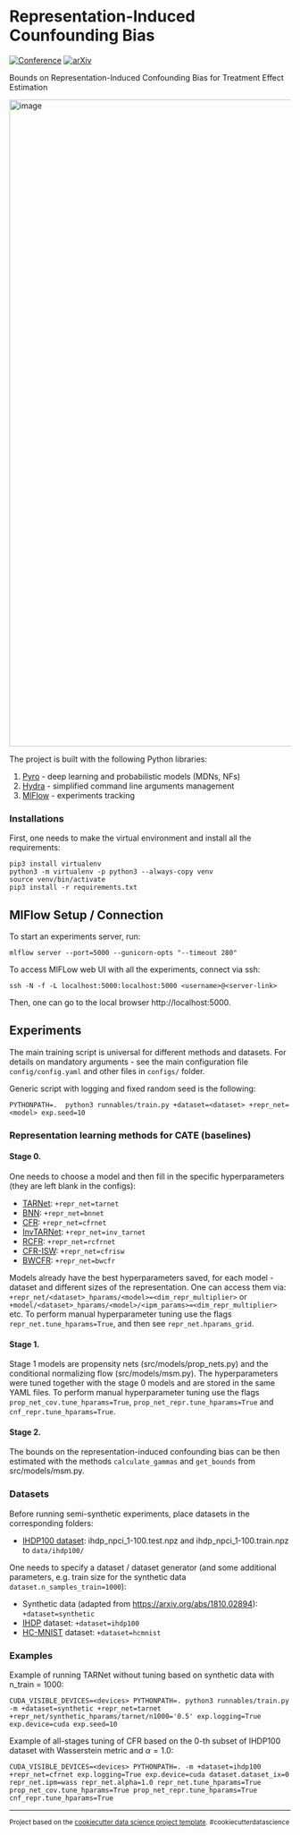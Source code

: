 # Representation-Induced Counfounding Bias 

[![Conference](https://img.shields.io/badge/ICLR24-Paper-blue])](https://openreview.net/forum?id=d3xKPQVjSc)
[![arXiv](https://img.shields.io/badge/arXiv-2311.11321-b31b1b.svg)](https://arxiv.org/abs/2311.11321)

Bounds on Representation-Induced Confounding Bias for Treatment Effect Estimation

<img width="1156" alt="image" src="https://github.com/Valentyn1997/RICB/assets/23198776/f0879423-6d96-4255-a5a8-d446549518c9">


The project is built with the following Python libraries:
1. [Pyro](https://pyro.ai/) - deep learning and probabilistic models (MDNs, NFs)
2. [Hydra](https://hydra.cc/docs/intro/) - simplified command line arguments management
3. [MlFlow](https://mlflow.org/) - experiments tracking

### Installations
First, one needs to make the virtual environment and install all the requirements:
```console
pip3 install virtualenv
python3 -m virtualenv -p python3 --always-copy venv
source venv/bin/activate
pip3 install -r requirements.txt
```

## MlFlow Setup / Connection
To start an experiments server, run: 

`mlflow server --port=5000 --gunicorn-opts "--timeout 280"`

To access MlFLow web UI with all the experiments, connect via ssh:

`ssh -N -f -L localhost:5000:localhost:5000 <username>@<server-link>`

Then, one can go to the local browser http://localhost:5000.

## Experiments

The main training script is universal for different methods and datasets. For details on mandatory arguments - see the main configuration file `config/config.yaml` and other files in `configs/` folder.

Generic script with logging and fixed random seed is the following:
```console
PYTHONPATH=.  python3 runnables/train.py +dataset=<dataset> +repr_net=<model> exp.seed=10
```

### Representation learning methods for CATE (baselines)

#### Stage 0.
One needs to choose a model and then fill in the specific hyperparameters (they are left blank in the configs):
- [TARNet](https://arxiv.org/abs/1606.03976): `+repr_net=tarnet`
- [BNN](https://arxiv.org/abs/1605.03661): `+repr_net=bnnet`
- [CFR](https://arxiv.org/abs/1606.03976): `+repr_net=cfrnet`
- [InvTARNet](https://arxiv.org/abs/2001.04754): `+repr_net=inv_tarnet`
- [RCFR](https://arxiv.org/abs/2001.07426): `+repr_net=rcfrnet`
- [CFR-ISW](https://www.ijcai.org/proceedings/2019/0815.pdf): `+repr_net=cfrisw`
- [BWCFR](https://arxiv.org/abs/2010.12618): `+repr_net=bwcfr`

Models already have the best hyperparameters saved, for each model - dataset and different sizes of the representation. One can access them via: `+repr_net/<dataset>_hparams/<model>=<dim_repr_multiplier>` or `+model/<dataset>_hparams/<model>/<ipm_params>=<dim_repr_multiplier>` etc. To perform manual hyperparameter tuning use the flags `repr_net.tune_hparams=True`, and then see `repr_net.hparams_grid`. 

#### Stage 1.
Stage 1 models are propensity nets (src/models/prop_nets.py) and the conditional normalizing flow (src/models/msm.py). The hyperparameters were tuned together with the stage 0 models and are stored in the same YAML files. To perform manual hyperparameter tuning use the flags `prop_net_cov.tune_hparams=True`, `prop_net_repr.tune_hparams=True` and `cnf_repr.tune_hparams=True`.

#### Stage 2.
The bounds on the representation-induced confounding bias can be then estimated with the methods `calculate_gammas` and `get_bounds` from src/models/msm.py.

### Datasets
Before running semi-synthetic experiments, place datasets in the corresponding folders:
- [IHDP100 dataset](https://www.fredjo.com/): ihdp_npci_1-100.test.npz and ihdp_npci_1-100.train.npz to `data/ihdp100/`


One needs to specify a dataset / dataset generator (and some additional parameters, e.g. train size for the synthetic data `dataset.n_samples_train=1000`):
- Synthetic data (adapted from https://arxiv.org/abs/1810.02894): `+dataset=synthetic`
- [IHDP](https://www.tandfonline.com/doi/abs/10.1198/jcgs.2010.08162) dataset: `+dataset=ihdp100` 
- [HC-MNIST](https://github.com/anndvision/quince/blob/main/quince/library/datasets/hcmnist.py) dataset: `+dataset=hcmnist`

### Examples
Example of running TARNet without tuning based on synthetic data with n_train = 1000:
```console
CUDA_VISIBLE_DEVICES=<devices> PYTHONPATH=. python3 runnables/train.py -m +dataset=synthetic +repr_net=tarnet +repr_net/synthetic_hparams/tarnet/n1000='0.5' exp.logging=True exp.device=cuda exp.seed=10
```

Example of all-stages tuning of CFR based on the 0-th subset of IHDP100 dataset with Wasserstein metric and $\alpha = 1.0$:
```console
CUDA_VISIBLE_DEVICES=<devices> PYTHONPATH=. -m +dataset=ihdp100 +repr_net=cfrnet exp.logging=True exp.device=cuda dataset.dataset_ix=0 repr_net.ipm=wass repr_net.alpha=1.0 repr_net.tune_hparams=True prop_net_cov.tune_hparams=True prop_net_repr.tune_hparams=True cnf_repr.tune_hparams=True
```

-------
<p><small>Project based on the <a target="_blank" href="https://drivendata.github.io/cookiecutter-data-science/">cookiecutter data science project template</a>. #cookiecutterdatascience</small></p>
